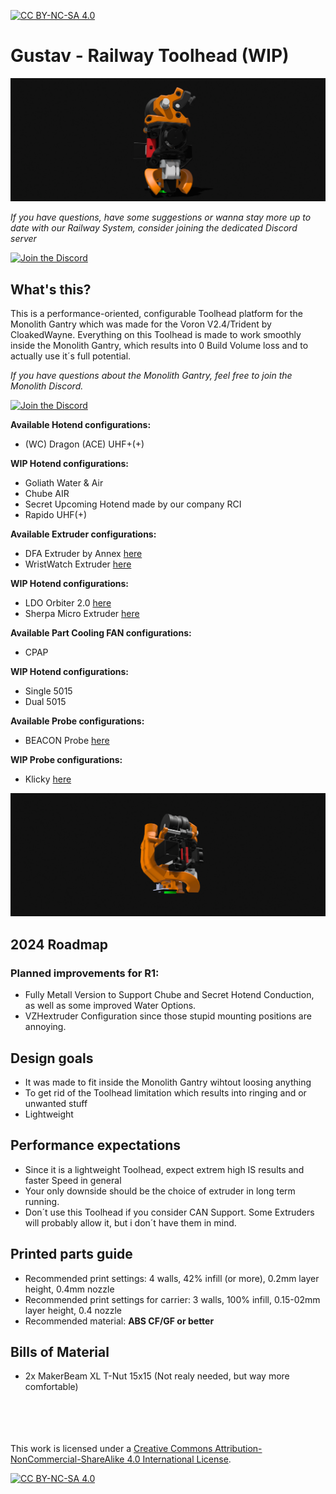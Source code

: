 [![CC BY-NC-SA 4.0][cc-by-nc-sa-shield]][cc-by-nc-sa]

# Gustav - Railway Toolhead (WIP)
![1](Images/wristwatch.png)

*If you have questions, have some suggestions or wanna stay more up to date with our Railway System, consider joining the dedicated Discord server*

[![Join the Discord](https://discord.com/api/guilds/1209243645421555815/widget.png?style=banner3)]([https://discord.gg/JanBKxAzDz](https://discord.gg/982nJFKNEd))

## What's this?
This is a performance-oriented, configurable Toolhead platform for the Monolith Gantry which was made for the Voron V2.4/Trident by CloakedWayne.
Everything on this Toolhead is made to work smoothly inside the Monolith Gantry, which results into 0 Build Volume loss and to actually use it´s full potential. 

*If you have questions about the Monolith Gantry, feel free to join the Monolith Discord.*

[![Join the Discord](https://discord.com/api/guilds/1227971059764953230/widget.png?style=banner3)](https://discord.gg/JanBKxAzDz)


**Available Hotend configurations:**
- (WC) Dragon (ACE) UHF+(+)


**WIP Hotend configurations:**
- Goliath Water & Air
- Chube AIR
- Secret Upcoming Hotend made by our company RCI
- Rapido UHF(+)


**Available Extruder configurations:**
- DFA Extruder by Annex [here](https://github.com/Annex-Engineering/Folded_Ascender-Extruder)
- WristWatch Extruder [here](https://github.com/tetsu97/WristWatch-G2-Extruder/tree/main)


**WIP Hotend configurations:**
- LDO Orbiter 2.0 [here](https://www.orbiterprojects.com/orbiter-v2-0/)
- Sherpa Micro Extruder [here](https://github.com/Annex-Engineering/Sherpa_Micro-Extruder/tree/main)


**Available Part Cooling FAN configurations:**
- CPAP


**WIP Hotend configurations:**
- Single 5015
- Dual 5015

  
**Available Probe configurations:**
- BEACON Probe [here](https://beacon3d.com)


**WIP Probe configurations:**
- Klicky [here](https://github.com/jlas1/Klicky-Probe)


![2](Images/ww_back.png)

## 2024 Roadmap
### Planned improvements for R1:
- Fully Metall Version to Support Chube and Secret Hotend Conduction, as well as some improved Water Options.
- VZHextruder Configuration since those stupid mounting positions are annoying.

## Design goals
- It was made to fit inside the Monolith Gantry wihtout loosing anything
- To get rid of the Toolhead limitation which results into ringing and or unwanted stuff
- Lightweight

## Performance expectations
- Since it is a lightweight Toolhead, expect extrem high IS results and faster Speed in general
- Your only downside should be the choice of extruder in long term running.
- Don´t use this Toolhead if you consider CAN Support. Some Extruders will probably allow it, but i don´t have them in mind. 

## Printed parts guide
- Recommended print settings: 4 walls, 42% infill (or more), 0.2mm layer height, 0.4mm nozzle
- Recommended print settings for carrier: 3 walls, 100% infill, 0.15-02mm layer height, 0.4 nozzle
- Recommended material: **ABS CF/GF or better**

## Bills of Material
- 2x MakerBeam XL T-Nut 15x15 (Not realy needed, but way more comfortable) 


<br/><br/><br/><br/>
This work is licensed under a
[Creative Commons Attribution-NonCommercial-ShareAlike 4.0 International License][cc-by-nc-sa].

[![CC BY-NC-SA 4.0][cc-by-nc-sa-image]][cc-by-nc-sa]

[cc-by-nc-sa]: http://creativecommons.org/licenses/by-nc-sa/4.0/
[cc-by-nc-sa-image]: https://licensebuttons.net/l/by-nc-sa/4.0/88x31.png
[cc-by-nc-sa-shield]: https://img.shields.io/badge/License-CC%20BY--NC--SA%204.0-lightgrey.svg
